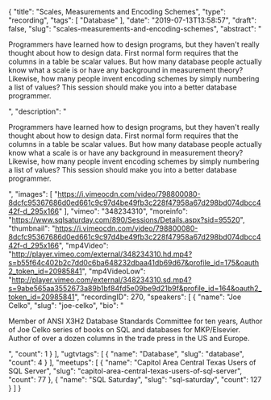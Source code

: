 {
  "title": "Scales, Measurements and Encoding Schemes",
  "type": "recording",
  "tags": [
    "Database"
  ],
  "date": "2019-07-13T13:58:57",
  "draft": false,
  "slug": "scales-measurements-and-encoding-schemes",
  "abstract": "<p>Programmers have learned how to design programs, but they haven't really thought about how to design data. First normal form requires that the columns in a table be scalar values. But how many database people actually know what a scale is or have any background in measurement theory? Likewise, how many people invent encoding schemes by simply numbering a list of values? This session should make you into a better database programmer.</p>",
  "description": "<p>Programmers have learned how to design programs, but they haven't really thought about how to design data. First normal form requires that the columns in a table be scalar values. But how many database people actually know what a scale is or have any background in measurement theory? Likewise, how many people invent encoding schemes by simply numbering a list of values? This session should make you into a better database programmer.</p>",
  "images": [
    "https://i.vimeocdn.com/video/798800080-8dcfc95367686d0ed661c9c97d4be49fb3c228f47958a67d298bd074dbcc442f-d_295x166"
  ],
  "vimeo": "348234310",
  "moreinfo": "https://www.sqlsaturday.com/890/Sessions/Details.aspx?sid=95520",
  "thumbnail": "https://i.vimeocdn.com/video/798800080-8dcfc95367686d0ed661c9c97d4be49fb3c228f47958a67d298bd074dbcc442f-d_295x166",
  "mp4Video": "http://player.vimeo.com/external/348234310.hd.mp4?s=b55f64c402b2c7dd0c6ba648232dbaa41db69d67&profile_id=175&oauth2_token_id=20985841",
  "mp4VideoLow": "http://player.vimeo.com/external/348234310.sd.mp4?s=9abe565aa3552673a89b1bf84fd5e09be9d21b9f&profile_id=164&oauth2_token_id=20985841",
  "recordingID": 270,
  "speakers": [
    {
      "name": "Joe Celko",
      "slug": "joe-celko",
      "bio": "<p>Member of ANSI X3H2 Database Standards Committee for ten years, Author of Joe Celko series of books on SQL and databases for MKP/Elsevier. Author of over a dozen columns in the trade press in the US and Europe.</p>",
      "count": 1
    }
  ],
  "ugtvtags": [
    {
      "name": "Database",
      "slug": "database",
      "count": 4
    }
  ],
  "meetups": [
    {
      "name": "Capitol Area Central Texas Users of SQL Server",
      "slug": "capitol-area-central-texas-users-of-sql-server",
      "count": 77
    },
    {
      "name": "SQL Saturday",
      "slug": "sql-saturday",
      "count": 127
    }
  ]
}
